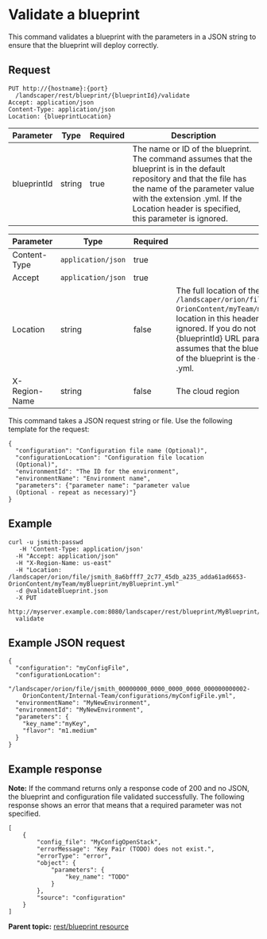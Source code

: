 # Validate a blueprint

This command validates a blueprint with the parameters in a JSON string to ensure that the blueprint will deploy correctly.

## Request

```
PUT http://{hostname}:{port}
  /landscaper/rest/blueprint/{blueprintId}/validate
Accept: application/json
Content-Type: application/json
Location: {blueprintLocation}

```

|Parameter|Type|Required|Description|
|---------|----|--------|-----------|
|blueprintId|string|true|The name or ID of the blueprint. The command assumes that the blueprint is in the default repository and that the file has the name of the parameter value with the extension .yml. If the Location header is specified, this parameter is ignored.|

|Parameter|Type|Required|Description|
|---------|----|--------|-----------|
|Content-Type|`application/json`|true| |
|Accept|`application/json`|true| |
|Location|string|false|The full location of the blueprint, such as `/landscaper/orion/file/jsmith_8a6bfff7_2c77_45db_a235_adda61ad6653-OrionContent/myTeam/myBlueprint/myBlueprint.yml`. If you specify the location in this header, the value of the \{blueprintId\} URL parameter is ignored. If you do not specify the location in this header, the value of the \{blueprintId\} URL parameter is used instead. In this case, the command assumes that the blueprint is in the default repository and that the name of the blueprint is the \{blueprintId\} URL parameter plus the extension .yml.|
|X-Region-Name|string|false|The cloud region|

This command takes a JSON request string or file. Use the following template for the request:

```
{
  "configuration": "Configuration file name (Optional)",
  "configurationLocation": "Configuration file location 
  (Optional)",
  "environmentId": "The ID for the environment",
  "environmentName": "Environment name",
  "parameters": {"parameter name": "parameter value 
  (Optional - repeat as necessary)"}
}

```

## Example

```
curl -u jsmith:passwd 
   -H 'Content-Type: application/json'
  -H "Accept: application/json"
  -H "X-Region-Name: us-east"
  -H "Location: /landscaper/orion/file/jsmith_8a6bfff7_2c77_45db_a235_adda61ad6653-OrionContent/myTeam/myBlueprint/myBlueprint.yml"
  -d @validateBlueprint.json
  -X PUT
  http://myserver.example.com:8080/landscaper/rest/blueprint/MyBlueprint/
  validate
```

## Example JSON request

```
{
  "configuration": "myConfigFile",
  "configurationLocation":
    "/landscaper/orion/file/jsmith_00000000_0000_0000_0000_000000000002-
    OrionContent/Internal-Team/configurations/myConfigFile.yml",
  "environmentName": "MyNewEnvironment",
  "environmentId": "MyNewEnvironment",
  "parameters": {
    "key_name":"myKey",
    "flavor": "m1.medium"
  }
}

```

## Example response

**Note:** If the command returns only a response code of 200 and no JSON, the blueprint and configuration file validated successfully. The following response shows an error that means that a required parameter was not specified.

```
[
    {
        "config_file": "MyConfigOpenStack",
        "errorMessage": "Key Pair (TODO) does not exist.",
        "errorType": "error",
        "object": {
            "parameters": {
                "key_name": "TODO"
            }
        },
        "source": "configuration"
    }
]
```

**Parent topic:** [rest/blueprint resource](../../com.ibm.edt.api.doc/topics/rest_blueprint_.md)

